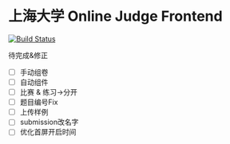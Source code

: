 # 上海大学 Online Judge Frontend
[![Build Status](https://travis-ci.org/shuoj/shu-online-judge-fe.svg?branch=master)](https://travis-ci.org/shuoj/shu-online-judge-fe)

待完成&修正

- [ ] 手动组卷
- [ ] 自动组件
- [ ] 比赛 & 练习->分开
- [ ] 题目编号Fix
- [ ] 上传样例
- [ ] submission改名字
- [ ] 优化首屏开启时间
